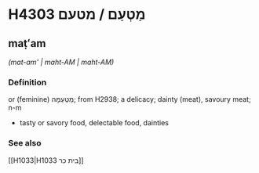 # H4303 מַטְעַם / מטעם

## maṭʻam

_(mat-am' | maht-AM | maht-AM)_

### Definition

or (feminine) מַטְעַמָּה; from H2938; a delicacy; dainty (meat), savoury meat; n-m

- tasty or savory food, delectable food, dainties

### See also

[[H1033|H1033 בית כר]]
